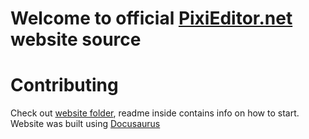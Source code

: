 # Welcome to official [PixiEditor.net](https://pixieditor.net) website source

# Contributing

Check out [website folder](https://github.com/PixiEditor/PixiEditor.net/tree/master/website), readme inside contains info on how to start. Website was built using [Docusaurus](https://docusaurus.io)
